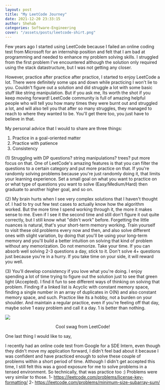 ```yaml
---
layout: post
title: "My LeetCode Journey"
date: 2021-12-20 23:33:15
author: Shehab
categories: Software-Engineering
cover: "/assets/posts/leetcode-shirt.png"
---
```


Few years ago I started using LeetCode because I failed an online coding test from Microsoft for an internship position and felt that I am bad at programming and needed to enhance my problem solving skills. I struggled from the first problem I've encountered although the solution only required using the stack datastructure, but I was not getting any closer.

However, practice after practice after practice, I started to enjoy LeetCode a lot. There were definitely some ups and down while practicing I won't lie to you. Couldn't figure out a solution and did struggle a lot with some basic stuff like string manipulation. But if you ask me, Its worth the shot if you keep moving forward! LeetCode community is full of amazing helpful people who will tell you how many times they were burnt out and struggled a lot, and will also tell you that after so many struggles, they managed to reach to where they wanted to be. You'll get there too, you just have to believe in that.

My personal advice that I would to share are three things:
<ol>
<li>Practice in a goal-oriented matter</li>
<li>Practice with patience</li>
<li>Consistency</li>
</ol>

(1) Struggling with DP questions? string manipulations? trees? put more focus on that. One of LeetCode's amazing features is that you can filter the questions to a certain category and put more practice on that. If you're randomly solving problems because you're just randomly doing it, that limits your learning experience. Set a small goal on what you want to practice on or what type of questions you want to solve (Easy/Medium/Hard) then graduate to another higher goal, and so on.

(2) My brain hurts when I see very complex solutions that I haven't thought of. I had to try out few test cases to actually know how the algorithm worked. But the more time I spend working through it, the more it makes sense to me. Even if I see it the second time and still don't figure it out quite correctly, but I still know what "didn't work" before. Forgetting the little nuances is natural, that's your short-term memory working. Train yourself to visit these old problems every now and then, and also solve different ones with slight variation, by doing that you'll be using your long-term memory and you'll build a better intuition on solving that kind of problem without any memorization. Do not memorize. Take your time. If you can absorb well solving 2-3 questions a day, stick to it. Don't solve 4+ questions just because you're in a hurry. If you take time on your side, it will reward you well.

(3) You'll develop consistency if you love what you're doing. I enjoy spending a lot of time trying to figure out the solution just to see that green light (Accepted). I find it fun to see different ways of thinking on solving that problem. Finding if a linked list is Acyclic with constant memory space, finding a single number in an array of duplicates in O(N) and also constant memory space, and such. Practice like its a hobby, not a burden on your shoulder. And maintain a regular practice, even if you're feeling off that day, maybe solve 1 easy problem and call it a day. 1 is better than nothing.

<img src="/assets/posts/leetcode-shirt.png"> 
<p align="center">Cool swag from LeetCode!</p>


One last thing I would like to say,

I recently had an online code test from Google for a SDE Intern, even though they didn't move my application forward, I didn't feel bad about it because I was confident and have practiced enough to solve these couple of problems within a short period of time. Although I didn't get accepted this time, I still felt this was a good exposure for me to solve problems in a tensed environment. So technically, that was practice too :)
Problems were very similar to those.
1- https://leetcode.com/problems/license-key-formatting/
2- https://leetcode.com/problems/minimum-size-subarray-sum/